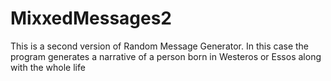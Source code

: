 # MixxedMessages2
This is a second version of Random Message Generator. In this case the program generates a narrative of a person born in Westeros or Essos along with the whole life
